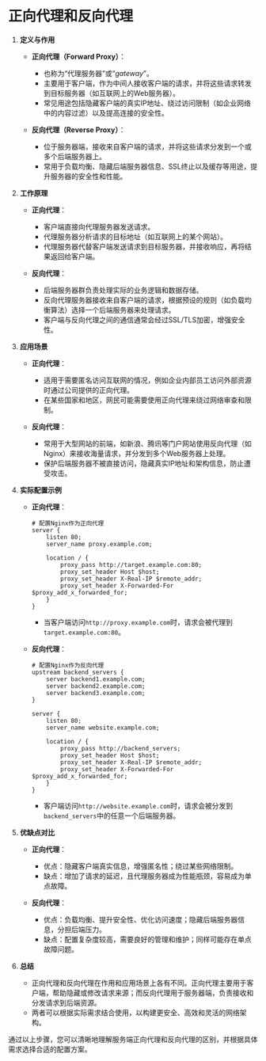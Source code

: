 # 正向代理和反向代理

1. **定义与作用**
   - **正向代理（Forward Proxy）**：
     - 也称为“代理服务器”或“_gateway_”。
     - 主要用于客户端，作为中间人接收客户端的请求，并将这些请求转发到目标服务器（如互联网上的Web服务器）。
     - 常见用途包括隐藏客户端的真实IP地址、绕过访问限制（如企业网络中的内容过滤）以及提高连接的安全性。

   - **反向代理（Reverse Proxy）**：
     - 位于服务器端，接收来自客户端的请求，并将这些请求分发到一个或多个后端服务器上。
     - 常用于负载均衡、隐藏后端服务器信息、SSL终止以及缓存等用途，提升服务器的安全性和性能。

2. **工作原理**
   - **正向代理**：
     - 客户端直接向代理服务器发送请求。
     - 代理服务器分析请求的目标地址（如互联网上的某个网站）。
     - 代理服务器代替客户端发送请求到目标服务器，并接收响应，再将结果返回给客户端。

   - **反向代理**：
     - 后端服务器群负责处理实际的业务逻辑和数据存储。
     - 反向代理服务器接收来自客户端的请求，根据预设的规则（如负载均衡算法）选择一个后端服务器来处理请求。
     - 客户端与反向代理之间的通信通常会经过SSL/TLS加密，增强安全性。

3. **应用场景**
   - **正向代理**：
     - 适用于需要匿名访问互联网的情况，例如企业内部员工访问外部资源时通过公司提供的正向代理。
     - 在某些国家和地区，网民可能需要使用正向代理来绕过网络审查和限制。

   - **反向代理**：
     - 常用于大型网站的前端，如新浪、腾讯等门户网站使用反向代理（如Nginx）来接收海量请求，并分发到多个Web服务器上处理。
     - 保护后端服务器不被直接访问，隐藏真实IP地址和架构信息，防止遭受攻击。

4. **实际配置示例**
   - **正向代理**：
     ```nginx
     # 配置Nginx作为正向代理
     server {
         listen 80;
         server_name proxy.example.com;

         location / {
             proxy_pass http://target.example.com:80;
             proxy_set_header Host $host;
             proxy_set_header X-Real-IP $remote_addr;
             proxy_set_header X-Forwarded-For $proxy_add_x_forwarded_for;
         }
     }
     ```
     - 当客户端访问`http://proxy.example.com`时，请求会被代理到`target.example.com:80`。

   - **反向代理**：
     ```nginx
     # 配置Nginx作为反向代理
     upstream backend_servers {
         server backend1.example.com;
         server backend2.example.com;
         server backend3.example.com;
     }

     server {
         listen 80;
         server_name website.example.com;

         location / {
             proxy_pass http://backend_servers;
             proxy_set_header Host $host;
             proxy_set_header X-Real-IP $remote_addr;
             proxy_set_header X-Forwarded-For $proxy_add_x_forwarded_for;
         }
     }
     ```
     - 客户端访问`http://website.example.com`时，请求会被分发到`backend_servers`中的任意一个后端服务器。

5. **优缺点对比**
   - **正向代理**：
     - 优点：隐藏客户端真实信息，增强匿名性；绕过某些网络限制。
     - 缺点：增加了请求的延迟，且代理服务器成为性能瓶颈，容易成为单点故障。

   - **反向代理**：
     - 优点：负载均衡、提升安全性、优化访问速度；隐藏后端服务器信息，分担后端压力。
     - 缺点：配置复杂度较高，需要良好的管理和维护；同样可能存在单点故障问题。

6. **总结**
   - 正向代理和反向代理在作用和应用场景上各有不同。正向代理主要用于客户端，帮助隐藏或修改请求来源；而反向代理用于服务器端，负责接收和分发请求到后端资源。
   - 两者可以根据实际需求结合使用，以构建更安全、高效和灵活的网络架构。

通过以上步骤，您可以清晰地理解服务端正向代理和反向代理的区别，并根据具体需求选择合适的配置方案。